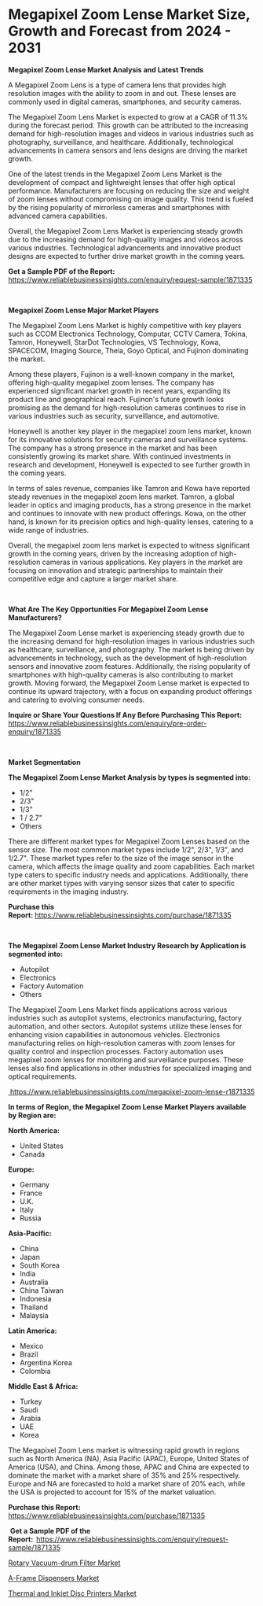 <p><h1>Megapixel Zoom Lense Market Size, Growth and Forecast from 2024 - 2031</h1></p><p><strong>Megapixel Zoom Lense Market Analysis and Latest Trends</strong></p>
<p><p>A Megapixel Zoom Lens is a type of camera lens that provides high resolution images with the ability to zoom in and out. These lenses are commonly used in digital cameras, smartphones, and security cameras.</p><p>The Megapixel Zoom Lens Market is expected to grow at a CAGR of 11.3% during the forecast period. This growth can be attributed to the increasing demand for high-resolution images and videos in various industries such as photography, surveillance, and healthcare. Additionally, technological advancements in camera sensors and lens designs are driving the market growth.</p><p>One of the latest trends in the Megapixel Zoom Lens Market is the development of compact and lightweight lenses that offer high optical performance. Manufacturers are focusing on reducing the size and weight of zoom lenses without compromising on image quality. This trend is fueled by the rising popularity of mirrorless cameras and smartphones with advanced camera capabilities.</p><p>Overall, the Megapixel Zoom Lens Market is experiencing steady growth due to the increasing demand for high-quality images and videos across various industries. Technological advancements and innovative product designs are expected to further drive market growth in the coming years.</p></p>
<p><strong>Get a Sample PDF of the Report:&nbsp;</strong> <a href="https://www.reliablebusinessinsights.com/enquiry/request-sample/1871335">https://www.reliablebusinessinsights.com/enquiry/request-sample/1871335</a></p>
<p>&nbsp;</p>
<p><strong>Megapixel Zoom Lense Major Market Players</strong></p>
<p><p>The Megapixel Zoom Lens Market is highly competitive with key players such as CCOM Electronics Technology, Computar, CCTV Camera, Tokina, Tamron, Honeywell, StarDot Technologies, VS Technology, Kowa, SPACECOM, Imaging Source, Theia, Goyo Optical, and Fujinon dominating the market.</p><p>Among these players, Fujinon is a well-known company in the market, offering high-quality megapixel zoom lenses. The company has experienced significant market growth in recent years, expanding its product line and geographical reach. Fujinon's future growth looks promising as the demand for high-resolution cameras continues to rise in various industries such as security, surveillance, and automotive.</p><p>Honeywell is another key player in the megapixel zoom lens market, known for its innovative solutions for security cameras and surveillance systems. The company has a strong presence in the market and has been consistently growing its market share. With continued investments in research and development, Honeywell is expected to see further growth in the coming years.</p><p>In terms of sales revenue, companies like Tamron and Kowa have reported steady revenues in the megapixel zoom lens market. Tamron, a global leader in optics and imaging products, has a strong presence in the market and continues to innovate with new product offerings. Kowa, on the other hand, is known for its precision optics and high-quality lenses, catering to a wide range of industries.</p><p>Overall, the megapixel zoom lens market is expected to witness significant growth in the coming years, driven by the increasing adoption of high-resolution cameras in various applications. Key players in the market are focusing on innovation and strategic partnerships to maintain their competitive edge and capture a larger market share.</p></p>
<p>&nbsp;</p>
<p><strong>What Are The Key Opportunities For Megapixel Zoom Lense Manufacturers?</strong></p>
<p><p>The Megapixel Zoom Lense market is experiencing steady growth due to the increasing demand for high-resolution images in various industries such as healthcare, surveillance, and photography. The market is being driven by advancements in technology, such as the development of high-resolution sensors and innovative zoom features. Additionally, the rising popularity of smartphones with high-quality cameras is also contributing to market growth. Moving forward, the Megapixel Zoom Lense market is expected to continue its upward trajectory, with a focus on expanding product offerings and catering to evolving consumer needs.</p></p>
<p><strong>Inquire or Share Your Questions If Any Before Purchasing This Report:</strong> <a href="https://www.reliablebusinessinsights.com/enquiry/pre-order-enquiry/1871335">https://www.reliablebusinessinsights.com/enquiry/pre-order-enquiry/1871335</a></p>
<p>&nbsp;</p>
<p><strong>Market Segmentation</strong></p>
<p><strong>The Megapixel Zoom Lense Market Analysis by types is segmented into:</strong></p>
<p><ul><li>1/2"</li><li>2/3"</li><li>1/3”</li><li>1 / 2.7"</li><li>Others</li></ul></p>
<p><p>There are different market types for Megapixel Zoom Lenses based on the sensor size. The most common market types include 1/2", 2/3", 1/3", and 1/2.7". These market types refer to the size of the image sensor in the camera, which affects the image quality and zoom capabilities. Each market type caters to specific industry needs and applications. Additionally, there are other market types with varying sensor sizes that cater to specific requirements in the imaging industry.</p></p>
<p><strong>Purchase this Report:&nbsp;</strong><a href="https://www.reliablebusinessinsights.com/purchase/1871335">https://www.reliablebusinessinsights.com/purchase/1871335</a></p>
<p>&nbsp;</p>
<p><strong>The Megapixel Zoom Lense Market Industry Research by Application is segmented into:</strong></p>
<p><ul><li>Autopilot</li><li>Electronics</li><li>Factory Automation</li><li>Others</li></ul></p>
<p><p>The Megapixel Zoom Lens Market finds applications across various industries such as autopilot systems, electronics manufacturing, factory automation, and other sectors. Autopilot systems utilize these lenses for enhancing vision capabilities in autonomous vehicles. Electronics manufacturing relies on high-resolution cameras with zoom lenses for quality control and inspection processes. Factory automation uses megapixel zoom lenses for monitoring and surveillance purposes. These lenses also find applications in other industries for specialized imaging and optical requirements.</p></p>
<p><a href="https://www.reliablebusinessinsights.com/megapixel-zoom-lense-r1871335">&nbsp;https://www.reliablebusinessinsights.com/megapixel-zoom-lense-r1871335</a></p>
<p><strong>In terms of Region, the Megapixel Zoom Lense Market Players available by Region are:</strong></p>
<p>
    <p> <strong> North America: </strong>
        <ul>
            <li>United States</li>
            <li>Canada</li>
        </ul>
        </p> 
    <p> <strong> Europe: </strong>
        <ul>
            <li>Germany</li>
            <li>France</li>
            <li>U.K.</li>
            <li>Italy</li>
            <li>Russia</li>
        </ul>
        </p> 
    <p> <strong> Asia-Pacific: </strong>
        <ul>
            <li>China</li>
            <li>Japan</li>
            <li>South Korea</li>
            <li>India</li>
            <li>Australia</li>
            <li>China Taiwan</li>
            <li>Indonesia</li>
            <li>Thailand</li>
            <li>Malaysia</li>
        </ul>
        </p> 
    <p> <strong> Latin America: </strong>
        <ul>
            <li>Mexico</li>
            <li>Brazil</li>
            <li>Argentina Korea</li>
            <li>Colombia</li>
        </ul>
        </p> 
    <p> <strong> Middle East & Africa: </strong>
        <ul>
            <li>Turkey</li>
            <li>Saudi</li>
            <li>Arabia</li>
            <li>UAE</li>
            <li>Korea</li>
        </ul>
    </p>
    </p>
<p><p>The Megapixel Zoom Lens market is witnessing rapid growth in regions such as North America (NA), Asia Pacific (APAC), Europe, United States of America (USA), and China. Among these, APAC and China are expected to dominate the market with a market share of 35% and 25% respectively. Europe and NA are forecasted to hold a market share of 20% each, while the USA is projected to account for 15% of the market valuation.</p></p>
<p><strong>Purchase this Report: </strong><a href="https://www.reliablebusinessinsights.com/purchase/1871335">https://www.reliablebusinessinsights.com/purchase/1871335</a></p>
<p>&nbsp;<strong>Get a Sample PDF of the Report:&nbsp;&nbsp;</strong><a href="https://www.reliablebusinessinsights.com/enquiry/request-sample/1871335">https://www.reliablebusinessinsights.com/enquiry/request-sample/1871335</a></p>
<p><strong></strong></p>
<p><p><a href="https://github.com/nathandecarvalho/Market-Research-Report-List-4/blob/main/rotary-vacuum-drum-filter-market.md">Rotary Vacuum-drum Filter Market</a></p><p><a href="https://github.com/gdfhhhj/Market-Research-Report-List-6/blob/main/a-frame-dispensers-market.md">A-Frame Dispensers Market</a></p><p><a href="https://github.com/julyju69/Market-Research-Report-List-4/blob/main/thermal-and-inkjet-disc-printers-market.md">Thermal and Inkjet Disc Printers Market</a></p></p>